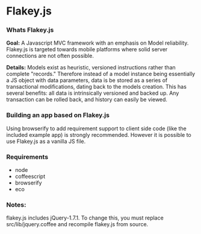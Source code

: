 # Flakey.js

### Whats Flakey.js
**Goal:** A Javascript MVC framework with an emphasis on Model reliability. Flakey.js is targeted towards mobile platforms where solid server connections are not often possible.

**Details:**
Models exist as heuristic, versioned instructions rather than complete "records."  Therefore instead of a model instance being essentially a JS object with data parameters, data is be stored as a series of transactional modifications, dating back to the models creation. This has several benefits: all data is intrinsically versioned and backed up. Any transaction can be rolled back, and history can easily be viewed.

### Building an app based on Flakey.js
Using browserify to add requirement support to client side code (like the included example app) is strongly recommended. However it is possible to use Flakey.js as a vanilla JS file.

### Requirements
- node
- coffeescript
- browserify
- eco

### Notes:
flakey.js includes jQuery-1.7.1. To change this, you must replace src/lib/jquery.coffee and recompile flakey.js from source.